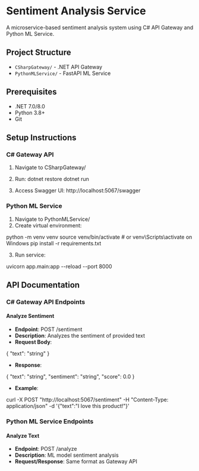 # Sentiment Analysis Service

A microservice-based sentiment analysis system using C# API Gateway and Python ML Service.

## Project Structure
- `CSharpGateway/` - .NET API Gateway
- `PythonMLService/` - FastAPI ML Service

## Prerequisites
- .NET 7.0/8.0
- Python 3.8+
- Git

## Setup Instructions

### C# Gateway API
1. Navigate to CSharpGateway/
2. Run:
    dotnet restore 
    dotnet run

3. Access Swagger UI: http://localhost:5067/swagger

### Python ML Service
1. Navigate to PythonMLService/
2. Create virtual environment:

python -m venv venv source venv/bin/activate # or venv\Scripts\activate on Windows pip install -r requirements.txt

3. Run service:

uvicorn app.main:app --reload --port 8000


## API Documentation

### C# Gateway API Endpoints

#### Analyze Sentiment
- **Endpoint**: POST /sentiment
- **Description**: Analyzes the sentiment of provided text
- **Request Body**:

{ "text": "string" }

- **Response**:

{ "text": "string", "sentiment": "string", "score": 0.0 }

- **Example**:

curl -X POST "http://localhost:5067/sentiment"
-H "Content-Type: application/json"
-d '{"text":"I love this product!"}'


### Python ML Service Endpoints

#### Analyze Text
- **Endpoint**: POST /analyze
- **Description**: ML model sentiment analysis
- **Request/Response**: Same format as Gateway API
